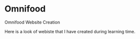 # Omnifood
Omnifood Website Creation

Here is a look of webiste that I have created during learning time.